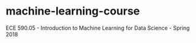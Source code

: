 # machine-learning-course
ECE 590.05 - Introduction to Machine Learning for Data Science - Spring 2018 
